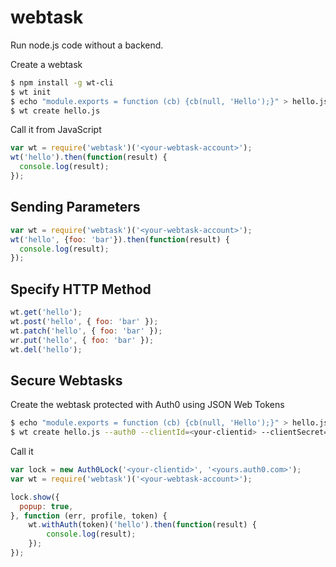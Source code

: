 # webtask

Run node.js code without a backend.

Create a webtask

```bash
$ npm install -g wt-cli
$ wt init
$ echo "module.exports = function (cb) {cb(null, 'Hello');}" > hello.js
$ wt create hello.js
```

Call it from JavaScript

```js
var wt = require('webtask')('<your-webtask-account>');
wt('hello').then(function(result) {
  console.log(result);
});
```

## Sending Parameters

```js
var wt = require('webtask')('<your-webtask-account>');
wt('hello', {foo: 'bar'}).then(function(result) {
  console.log(result);
});
```

## Specify HTTP Method

```js
wt.get('hello');
wt.post('hello', { foo: 'bar' });
wt.patch('hello', { foo: 'bar' });
wr.put('hello', { foo: 'bar' });
wt.del('hello');
```

## Secure Webtasks
 
Create the webtask protected with Auth0 using JSON Web Tokens

```bash
$ echo "module.exports = function (cb) {cb(null, 'Hello');}" > hello.js
$ wt create hello.js --auth0 --clientId=<your-clientid> --clientSecret=<your-clientsecret> --auth0Domain=<yours.auth0.com>
```

Call it

```js
var lock = new Auth0Lock('<your-clientid>', '<yours.auth0.com>');
var wt = require('webtask')('<your-webtask-account>');

lock.show({
  popup: true,
}, function (err, profile, token) {
    wt.withAuth(token)('hello').then(function(result) {
        console.log(result);
    });
});
```
